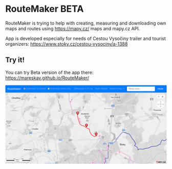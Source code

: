 # RouteMaker BETA

RouteMaker is trying to help with creating, measuring and downloading own maps and routes using https://mapy.cz/ maps and mapy.cz API.

App is developed especially for needs of Cestou Vysočiny trailer and tourist organizers:
https://www.stoky.cz/cestou-vysociny/a-1388

## Try it!
You can try Beta version of the app there:
https://mareskav.github.io/RouteMaker/

![](./images/preview.png?raw=true "Optional Title")


